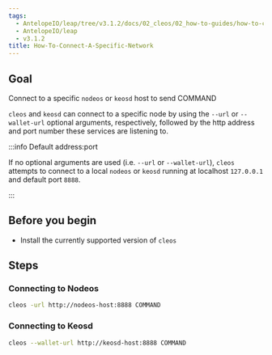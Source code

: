 ```yaml
---
tags:
  - AntelopeIO/leap/tree/v3.1.2/docs/02_cleos/02_how-to-guides/how-to-connect-a-specific-network.md
  - AntelopeIO/leap
  - v3.1.2
title: How-To-Connect-A-Specific-Network
---
```

## Goal

Connect to a specific `nodeos` or `keosd` host to send COMMAND

`cleos` and `keosd` can connect to a specific node by using the `--url` or `--wallet-url` optional arguments, respectively, followed by the http address and port number these services are listening to.


:::info Default address:port

If no optional arguments are used (i.e. `--url` or `--wallet-url`), `cleos` attempts to connect to a local `nodeos` or `keosd` running at localhost `127.0.0.1` and default port `8888`.

:::


## Before you begin

* Install the currently supported version of `cleos`

## Steps
### Connecting to Nodeos

```sh
cleos -url http://nodeos-host:8888 COMMAND
```

### Connecting to Keosd

```sh
cleos --wallet-url http://keosd-host:8888 COMMAND
```
